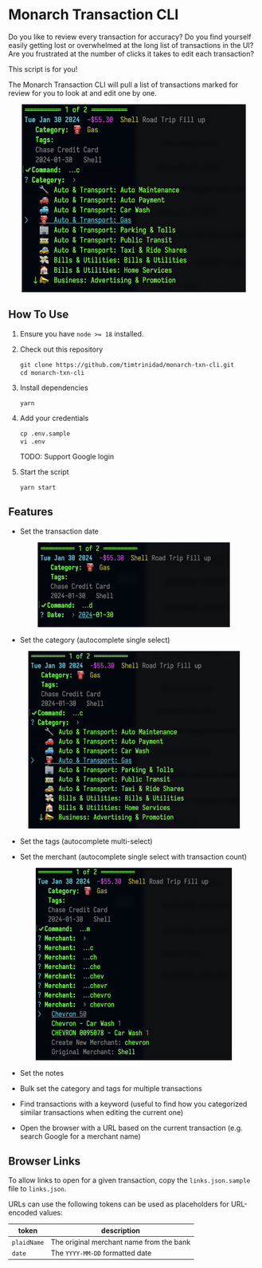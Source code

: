 # Monarch Transaction CLI

Do you like to review every transaction for accuracy?
Do you find yourself easily getting lost or overwhelmed at the long list of transactions in the UI?
Are you frustrated at the number of clicks it takes to edit each transaction?

This script is for you!

The Monarch Transaction CLI will pull a list of transactions marked for review
for you to look at and edit one by one.

<p align="center">
<img src="https://raw.githubusercontent.com/timtrinidad/monarch-txn-cli/main/assets/categories.png" width="450" />
</p>

## How To Use
1. Ensure you have `node >= 18` installed.

2. Check out this repository
    ```
    git clone https://github.com/timtrinidad/monarch-txn-cli.git
    cd monarch-txn-cli
    ```

3. Install dependencies
    ```
    yarn
    ```
   
4. Add your credentials
    ```
    cp .env.sample
    vi .env
    ```
    TODO: Support Google login


5. Start the script
    ```
    yarn start
    ```
   
## Features
* Set the transaction date
<p align="center">
<img src="https://raw.githubusercontent.com/timtrinidad/monarch-txn-cli/main/assets/date.png" width="386" />
</p>

* Set the category (autocomplete single select)
<p align="center">
<img src="https://raw.githubusercontent.com/timtrinidad/monarch-txn-cli/main/assets/categories.png" width="425" />
</p>

* Set the tags (autocomplete multi-select)

* Set the merchant (autocomplete single select with transaction count)
<p align="center">
<img src="https://raw.githubusercontent.com/timtrinidad/monarch-txn-cli/main/assets/merchant.png" width="394" />
</p>

* Set the notes

* Bulk set the category and tags for multiple transactions

* Find transactions with a keyword (useful to find how you categorized similar transactions when editing the current one)

* Open the browser with a URL based on the current transaction (e.g. search Google for a merchant name)

## Browser Links
To allow links to open for a given transaction, copy the `links.json.sample` file to `links.json`.

URLs can use the following tokens can be used as placeholders for URL-encoded values:

| token | description |
| -- | -- |
| `plaidName` | The original merchant name from the bank |
| `date` | The `YYYY-MM-DD` formatted date |
